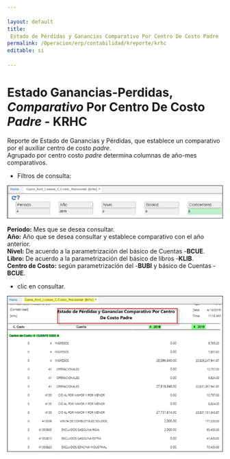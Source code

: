 ```yaml
---

layout: default
title: 	
 Estado de Pérdidas y Ganancias Comparativo Por Centro De Costo Padre
permalink: /Operacion/erp/contabilidad/kreporte/krhc
editable: si

---
```


# 	Estado Ganancias-Perdidas, *Comparativo* Por Centro De Costo *Padre* - KRHC


Reporte de Estado de Ganancias y Pérdidas, que establece un comparativo por el auxiliar centro de costo *padre*.  
Agrupado por centro costo *padre* determina columnas de año-mes comparativos.  
* Filtros de consulta:


![](krhc2.png)

**Periodo:** Mes que se desea consultar.  
**Año:** Año que se desea consultar y establece comparativo con el año anterior.  
**Nivel:** De acuerdo a la parametrización del básico de Cuentas -**BCUE**.  
**Libro:** De acuerdo a la parametrización del básico de libros -**KLIB**.  
**Centro de Costo:** según parametrización del  -**BUBI** y básico de Cuentas -**BCUE**.  

* clic en consultar.   

![](krhc1.png)














